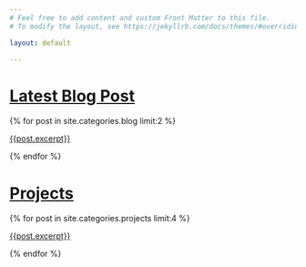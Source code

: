 ```yaml
---
# Feel free to add content and custom Front Matter to this file.
# To modify the layout, see https://jekyllrb.com/docs/themes/#overriding-theme-defaults

layout: default

--- 
```


<h1><a href="{{ site.baseurl }}/blog/">Latest Blog Post</a></h1>
<article class="grid-container">
    {% for post in site.categories.blog limit:2 %}
    <a href="{{ site.baseurl }}/{{post.url}}">
         <p>
            {{post.excerpt}}
        </p>
    </a>
    {% endfor %}
</article>
<h1><a href="{{ site.baseurl }}/projects/">Projects</a></h1>
<article class="grid-container">
    {% for post in site.categories.projects limit:4 %}
    <a href="{{ site.baseurl }}/{{post.project_url}}">
         <p>
            {{post.excerpt}}
        </p>
    </a>
    {% endfor %}
</article>